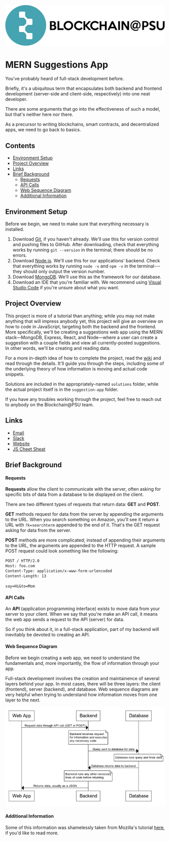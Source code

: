 ![blockchain@psu logo](https://github.com/blockchainpsu/mern-suggestions/blob/master/assets/horizontal-logo.png)
# MERN Suggestions App

You've probably heard of full-stack development before.

Briefly, it's a ubiquitous term that encapsulates both backend and frontend development (server-side and client-side, respectively) into one neat developer.

There are some arguments that go into the effectiveness of such a model, but that's neither here nor there.

As a precursor to writing blockchains, smart contracts, and decentralized apps, we need to go back to basics.

## Contents

- [Environment Setup](https://github.com/blockchainpsu/mern-suggestions#Environment-Setup)
- [Project Overview](https://github.com/blockchainpsu/mern-suggestions#Project-Overview)
- [Links](https://github.com/blockchainpsu/mern-suggestions#Links)
- [Brief Background](https://github.com/blockchainpsu/mern-suggestions#Brief-Background)
  - [Requests](https://github.com/blockchainpsu/mern-suggestions#Requests)
  - [API Calls](https://github.com/blockchainpsu/mern-suggestions#API-Calls)
  - [Web Sequence Diagram](https://github.com/blockchainpsu/mern-suggestions#Web-Sequence-Diagram)
  - [Additional Information](https://github.com/blockchainpsu/mern-suggestions#Additional-Information)

## Environment Setup

Before we begin, we need to make sure that everything necessary is installed.

1. Download [Git](https://git-scm.com/downloads), if you haven't already. We'll use this for version control and pushing files to GitHub. After downloading, check that everything works by running `git --version` in the terminal; there should be no errors.
2. Download [Node.js](https://nodejs.org/en/download/). We'll use this for our applications' backend. Check that everything works by running `node -v` and `npm -v` in the terminal---they should only output the version number.
3. Download [MongoDB](https://www.mongodb.com/download-center/community). We'll use this as the framework for our database. 
4. Download an IDE that you're familiar with. We recommend using [Visual Studio Code](https://code.visualstudio.com/) if you're unsure about what you want.

## Project Overview

This project is more of a tutorial than anything; while you may not make anything that will impress anybody yet, this project will give an overview on how to code in JavaScript, targeting both the backend and the frontend. More specifically, we'll be creating a suggestions web app using the MERN stack&mdash;MongoDB, Express, React, and Node&mdash;where a user can create a suggestion with a couple fields and view all currently-posted suggestions. In other words, we'll be creating and reading data.

For a more in-depth idea of how to complete the project, read the [wiki](https://github.com/blockchainpsu/mern-suggestions/wiki) and read through the details. It'll guide you through the steps, including some of the underlying theory of how information is moving and actual code snippets.

Solutions are included in the appropriately-named `solutions` folder, while the actual project itself is in the `suggestion-app` folder.

If you have any troubles working through the project, feel free to reach out to anybody on the Blockchain@PSU team.

## Links

- [Email](mailto:blockchain.psu@gmail.com)
- [Slack](https://tinyurl.com/blockchainpsu-slack-fa20)
- [Website](https://blockchainpsu.com)
- [JS Cheet Sheat](https://htmlcheatsheet.com/js/)

## Brief Background

#### Requests

**Requests** allow the client to communicate with the server, often asking for specific bits of data from a database to be displayed on the client.

There are two different types of requests that return data: **GET** and **POST**.

**GET** methods request for data from the server by appending the arguments to the URL. When you search something on Amazon, you'll see it return a URL with `?k=searchterm` appended to the end of it. That's the GET request asking for data from the server.

**POST** methods are more complicated; instead of appending their arguments to the URL, the arguments are appended to the HTTP request. A sample POST request could look something like the following:

```
POST / HTTP/2.0
Host: foo.com
Content-Type: application/x-www-form-urlencoded
Content-Length: 13

say=Hi&to=Mom
```

#### API Calls

An **API** (application programming interface) exists to move data from your server to your client. When we say that you're make an API call, it means the web app sends a request to the API (server) for data.

So if you think about it, in a full-stack application, part of my backend will inevitably be devoted to creating an API.

#### Web Sequence Diagram

Before we begin creating a web app, we need to understand the fundamentals and, more importantly, the flow of information through your app.

Full-stack development involves the creation and maintainence of several layers behind your app. In most cases, there will be three layers: the client (frontend), server (backend), and database. Web sequence diagrams are very helpful when trying to understand how information moves from one layer to the next.

![web sequence diagram](https://github.com/blockchainpsu/mern-suggestions/blob/master/assets/websequencediagram.png)

####  Additional Information

Some of this information was shamelessly taken from Mozilla's tutorial [here](https://developer.mozilla.org/en-US/docs/Learn/Forms/Sending_and_retrieving_form_data), if you'd like to read more.

